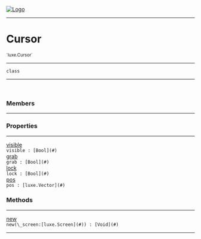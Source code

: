 
[![Logo](../../images/logo.png)](../../api/index.html)

---



<h1>Cursor</h1>
<small>`luxe.Cursor`</small>



---

`class`

---

&nbsp;
&nbsp;



<h3>Members</h3> <hr/>



<h3>Properties</h3> <hr/><span class="member apipage">
                <a name="visible"><a class="lift" href="#visible">visible</a></a> <div class="clear"></div><code class="signature apipage">visible : [Bool](#)</code><br/></span>
            <span class="small_desc_flat"></span><span class="member apipage">
                <a name="grab"><a class="lift" href="#grab">grab</a></a> <div class="clear"></div><code class="signature apipage">grab : [Bool](#)</code><br/></span>
            <span class="small_desc_flat"></span><span class="member apipage">
                <a name="lock"><a class="lift" href="#lock">lock</a></a> <div class="clear"></div><code class="signature apipage">lock : [Bool](#)</code><br/></span>
            <span class="small_desc_flat"></span><span class="member apipage">
                <a name="pos"><a class="lift" href="#pos">pos</a></a> <div class="clear"></div><code class="signature apipage">pos : [luxe.Vector](#)</code><br/></span>
            <span class="small_desc_flat"></span>



<h3>Methods</h3> <hr/><span class="method apipage">
            <a name="new"><a class="lift" href="#new">new</a></a> <div class="clear"></div><code class="signature apipage">new(\_screen:[luxe.Screen](#)<span></span>) : [Void](#)</code><br/><span class="small_desc_flat"></span>
        </span>
    





---

&nbsp;
&nbsp;
&nbsp;
&nbsp;